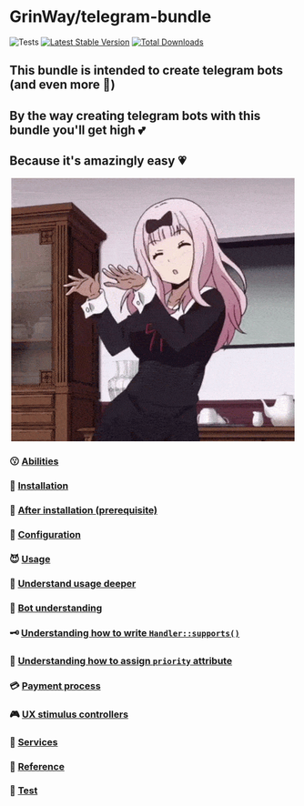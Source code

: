 GrinWay/telegram-bundle
======
![Tests](https://github.com/GrinWay/telegram-bundle/workflows/tests/badge.svg)
[![Latest Stable Version](https://poser.pugx.org/GrinWay/telegram-bundle/v)](//packagist.org/packages/GrinWay/telegram-bundle)
[![Total Downloads](https://poser.pugx.org/GrinWay/telegram-bundle/downloads)](//packagist.org/packages/GrinWay/telegram-bundle)

<h2>This bundle is intended to create telegram bots (and even more 🥰)</h2>
<h2>By the way creating telegram bots with this bundle you'll get high 💕</h2>
<h2>Because it's amazingly easy 💗</h2>

<p align="center">
  <img alt="dance gif" src="https://github.com/GrinWay/telegram-bundle/blob/main/docs/media/gif/dance.gif" />
</p>

### 😗 [Abilities](https://github.com/GrinWay/telegram-bundle/blob/main/docs/abilities.md)

### 🔰 [Installation](https://github.com/GrinWay/telegram-bundle/blob/main/docs/installation.md)

### 🥸 [After installation \(prerequisite\)](https://github.com/GrinWay/telegram-bundle/blob/main/docs/after-installation-prerequisite.md)

### 📝 [Configuration](https://github.com/GrinWay/telegram-bundle/blob/main/docs/configuration.md)

### 😈 [Usage](https://github.com/GrinWay/telegram-bundle/blob/main/docs/usage.md)

### 🥴 [Understand usage deeper](https://github.com/GrinWay/telegram-bundle/blob/main/docs/philosophy.md)

### 🤔 [Bot understanding](https://github.com/GrinWay/telegram-bundle/blob/main/docs/bot-understanding.md)

### 🗝️ [Understanding how to write `Handler::supports()`](https://github.com/GrinWay/telegram-bundle/blob/main/docs/understanding-how-to-write-supports.md)

### 🔑 [Understanding how to assign `priority` attribute](https://github.com/GrinWay/telegram-bundle/blob/main/docs/understanding-how-to-assign-priority-attribute.md)

### 💳 [Payment process](https://github.com/GrinWay/telegram-bundle/blob/main/docs/payment-process.md)

### 🎮 [UX stimulus controllers](https://github.com/GrinWay/telegram-bundle/blob/main/docs/ux-stimulus-controllers.md)

### 🔨 [Services](https://github.com/GrinWay/telegram-bundle/blob/main/docs/services.md)

### 🔗 [Reference](https://github.com/GrinWay/telegram-bundle/blob/main/docs/reference.md)

### 🧪 [Test](https://github.com/GrinWay/telegram-bundle/blob/main/docs/test.md)

